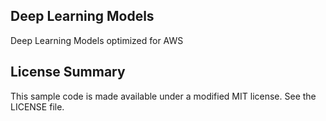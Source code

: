 ## Deep Learning Models

Deep Learning Models optimized for AWS

## License Summary

This sample code is made available under a modified MIT license. See the LICENSE file.
